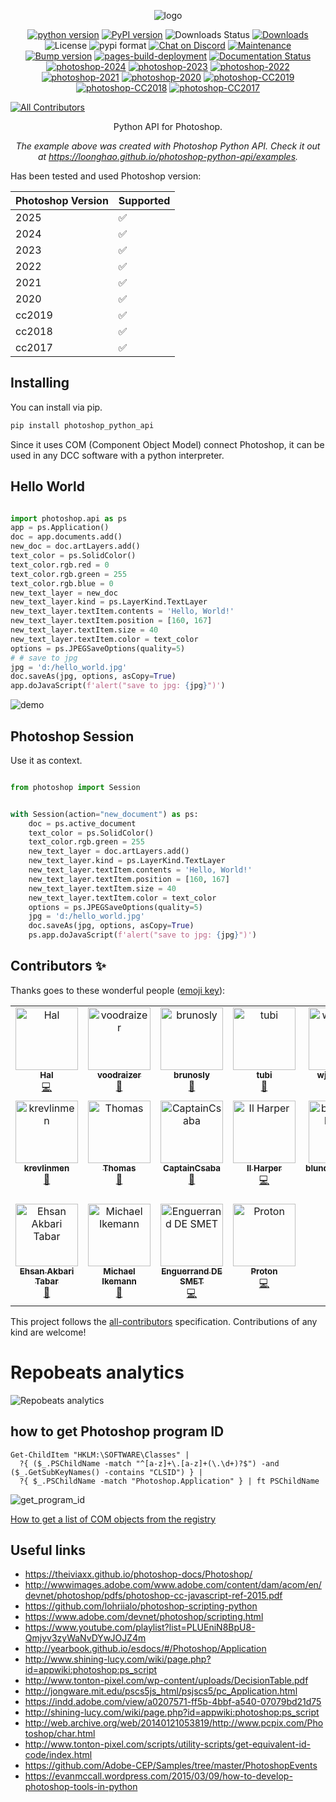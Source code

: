 <p align="center">
<img src="https://i.imgur.com/cjp1RH6.png" alt="logo">
</p>

<p align="center">
<a href="https://img.shields.io/pypi/pyversions/photoshop-python-api">
<img src="https://img.shields.io/pypi/pyversions/photoshop-python-api" alt="python version"></a>
<a href="https://badge.fury.io/py/photoshop-python-api">
<img src="https://img.shields.io/pypi/v/photoshop-python-api?color=green" alt="PyPI version"></a>
<img src="https://img.shields.io/pypi/dw/photoshop-python-api" alt="Downloads Status">
<a href="https://pepy.tech/badge/photoshop-python-api">
<img src="https://pepy.tech/badge/photoshop-python-api" alt="Downloads"></a>
<img src="https://img.shields.io/pypi/l/photoshop-python-api" alt="License">
<img src="https://img.shields.io/pypi/format/photoshop-python-api" alt="pypi format">
<a href="https://discord.gg/AnxSa6n">
<img src="https://img.shields.io/discord/724615671400628314" alt="Chat on Discord"></a>
<a href="https://github.com/loonghao/photoshop-python-api/graphs/commit-activity">
<img src="https://img.shields.io/badge/Maintained%3F-yes-green.svg" alt="Maintenance"></a>
<a href="https://github.com/loonghao/photoshop-python-api/actions/workflows/bumpversion.yml">
<img src="https://github.com/loonghao/photoshop-python-api/actions/workflows/bumpversion.yml/badge.svg" alt="Bump version"></a>
<a href="https://github.com/loonghao/photoshop-python-api/actions/workflows/pages/pages-build-deployment">
<img src="https://github.com/loonghao/photoshop-python-api/actions/workflows/pages/pages-build-deployment/badge.svg" alt="pages-build-deployment"></a>
<a href="https://github.com/loonghao/photoshop-python-api/actions/workflows/publish_docs.yml">
<img src="https://github.com/loonghao/photoshop-python-api/actions/workflows/publish_docs.yml/badge.svg" alt="Documentation Status"></a>
<a href="https://img.shields.io/badge/photoshop-2024-green">
<img src="https://img.shields.io/badge/photoshop-2024-green" alt="photoshop-2024"></a>
<a href="https://img.shields.io/badge/photoshop-2023-green">
<img src="https://img.shields.io/badge/photoshop-2023-green" alt="photoshop-2023"></a>
<a href="https://img.shields.io/badge/photoshop-2022-green">
<img src="https://img.shields.io/badge/photoshop-2022-green" alt="photoshop-2022"></a>
<a href="https://img.shields.io/badge/photoshop-2021-green">
<img src="https://img.shields.io/badge/photoshop-2021-green" alt="photoshop-2021"></a>
<a href="https://img.shields.io/badge/photoshop-2020-green">
<img src="https://img.shields.io/badge/photoshop-2020-green" alt="photoshop-2020"></a>
<a href="https://img.shields.io/badge/photoshop-CC2019-green">
<img src="https://img.shields.io/badge/photoshop-CC2019-green" alt="photoshop-CC2019"></a>
<a href="https://img.shields.io/badge/photoshop-CC2018-green">
<img src="https://img.shields.io/badge/photoshop-CC2018-green" alt="photoshop-CC2018"></a>
<a href="https://img.shields.io/badge/photoshop-CC2017-green">
<img src="https://img.shields.io/badge/photoshop-CC2017-green" alt="photoshop-CC2017"></a>

<!-- ALL-CONTRIBUTORS-BADGE:START - Do not remove or modify this section -->
[![All Contributors](https://img.shields.io/badge/all_contributors-18-orange.svg?style=flat-square)](#contributors-)
<!-- ALL-CONTRIBUTORS-BADGE:END -->
</p>

<p align="center">Python API for Photoshop.</p>

<p align="center"><em>The example above was created with Photoshop Python API. Check it out at <a href="https://loonghao.github.io/photoshop-python-api/examples">https://loonghao.github.io/photoshop-python-api/examples</a>.</em></p>

Has been tested and used Photoshop version:

| Photoshop Version | Supported          |
|-------------------| ------------------ |
| 2025              |       ✅           |
| 2024              |       ✅           |
| 2023              |       ✅           |
| 2022              |       ✅           |
| 2021              |       ✅           |
| 2020              |       ✅           |
| cc2019            |       ✅           |
| cc2018            |       ✅           |
| cc2017            |       ✅           |


Installing
----------
You can install via pip.

```cmd
pip install photoshop_python_api
```


Since it uses COM (Component Object Model) connect Photoshop, it can be used
in any DCC software with a python interpreter.


Hello World
-----------

```python

import photoshop.api as ps
app = ps.Application()
doc = app.documents.add()
new_doc = doc.artLayers.add()
text_color = ps.SolidColor()
text_color.rgb.red = 0
text_color.rgb.green = 255
text_color.rgb.blue = 0
new_text_layer = new_doc
new_text_layer.kind = ps.LayerKind.TextLayer
new_text_layer.textItem.contents = 'Hello, World!'
new_text_layer.textItem.position = [160, 167]
new_text_layer.textItem.size = 40
new_text_layer.textItem.color = text_color
options = ps.JPEGSaveOptions(quality=5)
# # save to jpg
jpg = 'd:/hello_world.jpg'
doc.saveAs(jpg, options, asCopy=True)
app.doJavaScript(f'alert("save to jpg: {jpg}")')

```
![demo](https://i.imgur.com/25TrzbV.gif)


Photoshop Session
-----------------
Use it as context.

```python

from photoshop import Session


with Session(action="new_document") as ps:
    doc = ps.active_document
    text_color = ps.SolidColor()
    text_color.rgb.green = 255
    new_text_layer = doc.artLayers.add()
    new_text_layer.kind = ps.LayerKind.TextLayer
    new_text_layer.textItem.contents = 'Hello, World!'
    new_text_layer.textItem.position = [160, 167]
    new_text_layer.textItem.size = 40
    new_text_layer.textItem.color = text_color
    options = ps.JPEGSaveOptions(quality=5)
    jpg = 'd:/hello_world.jpg'
    doc.saveAs(jpg, options, asCopy=True)
    ps.app.doJavaScript(f'alert("save to jpg: {jpg}")')


```

## Contributors ✨

Thanks goes to these wonderful people ([emoji key](https://allcontributors.org/docs/en/emoji-key)):

<!-- ALL-CONTRIBUTORS-LIST:START - Do not remove or modify this section -->
<!-- prettier-ignore-start -->
<!-- markdownlint-disable -->
<table>
  <tbody>
    <tr>
      <td align="center" valign="top" width="14.28%"><a href="https://github.com/loonghao"><img src="https://avatars1.githubusercontent.com/u/13111745?v=4?s=100" width="100px;" alt="Hal"/><br /><sub><b>Hal</b></sub></a><br /><a href="https://github.com/loonghao/photoshop-python-api/commits?author=loonghao" title="Code">💻</a></td>
      <td align="center" valign="top" width="14.28%"><a href="https://github.com/voodraizer"><img src="https://avatars0.githubusercontent.com/u/1332729?v=4?s=100" width="100px;" alt="voodraizer"/><br /><sub><b>voodraizer</b></sub></a><br /><a href="https://github.com/loonghao/photoshop-python-api/issues?q=author%3Avoodraizer" title="Bug reports">🐛</a></td>
      <td align="center" valign="top" width="14.28%"><a href="https://github.com/brunosly"><img src="https://avatars2.githubusercontent.com/u/4326547?v=4?s=100" width="100px;" alt="brunosly"/><br /><sub><b>brunosly</b></sub></a><br /><a href="https://github.com/loonghao/photoshop-python-api/issues?q=author%3Abrunosly" title="Bug reports">🐛</a></td>
      <td align="center" valign="top" width="14.28%"><a href="https://github.com/tubi-carrillo"><img src="https://avatars3.githubusercontent.com/u/33004093?v=4?s=100" width="100px;" alt="tubi"/><br /><sub><b>tubi</b></sub></a><br /><a href="https://github.com/loonghao/photoshop-python-api/issues?q=author%3Atubi-carrillo" title="Bug reports">🐛</a></td>
      <td align="center" valign="top" width="14.28%"><a href="https://github.com/wjxiehaixin"><img src="https://avatars0.githubusercontent.com/u/48039822?v=4?s=100" width="100px;" alt="wjxiehaixin"/><br /><sub><b>wjxiehaixin</b></sub></a><br /><a href="https://github.com/loonghao/photoshop-python-api/issues?q=author%3Awjxiehaixin" title="Bug reports">🐛</a></td>
      <td align="center" valign="top" width="14.28%"><a href="http://it.econline.net"><img src="https://avatars0.githubusercontent.com/u/993544?v=4?s=100" width="100px;" alt="罗马钟"/><br /><sub><b>罗马钟</b></sub></a><br /><a href="https://github.com/loonghao/photoshop-python-api/issues?q=author%3Aenzozhong" title="Bug reports">🐛</a></td>
      <td align="center" valign="top" width="14.28%"><a href="https://github.com/ClementHector"><img src="https://avatars.githubusercontent.com/u/7068597?v=4?s=100" width="100px;" alt="clement"/><br /><sub><b>clement</b></sub></a><br /><a href="https://github.com/loonghao/photoshop-python-api/issues?q=author%3AClementHector" title="Bug reports">🐛</a></td>
    </tr>
    <tr>
      <td align="center" valign="top" width="14.28%"><a href="https://github.com/krevlinmen"><img src="https://avatars.githubusercontent.com/u/56278440?v=4?s=100" width="100px;" alt="krevlinmen"/><br /><sub><b>krevlinmen</b></sub></a><br /><a href="https://github.com/loonghao/photoshop-python-api/issues?q=author%3Akrevlinmen" title="Bug reports">🐛</a></td>
      <td align="center" valign="top" width="14.28%"><a href="https://github.com/SThomasN"><img src="https://avatars.githubusercontent.com/u/63218023?v=4?s=100" width="100px;" alt="Thomas"/><br /><sub><b>Thomas</b></sub></a><br /><a href="https://github.com/loonghao/photoshop-python-api/issues?q=author%3ASThomasN" title="Bug reports">🐛</a></td>
      <td align="center" valign="top" width="14.28%"><a href="https://github.com/CaptainCsaba"><img src="https://avatars.githubusercontent.com/u/59013751?v=4?s=100" width="100px;" alt="CaptainCsaba"/><br /><sub><b>CaptainCsaba</b></sub></a><br /><a href="https://github.com/loonghao/photoshop-python-api/issues?q=author%3ACaptainCsaba" title="Bug reports">🐛</a></td>
      <td align="center" valign="top" width="14.28%"><a href="https://ilharper.vbox.moe"><img src="https://avatars.githubusercontent.com/u/20179549?v=4?s=100" width="100px;" alt="Il Harper"/><br /><sub><b>Il Harper</b></sub></a><br /><a href="https://github.com/loonghao/photoshop-python-api/commits?author=Afanyiyu" title="Code">💻</a></td>
      <td align="center" valign="top" width="14.28%"><a href="https://github.com/blunderedbishop"><img src="https://avatars.githubusercontent.com/u/56189376?v=4?s=100" width="100px;" alt="blunderedbishop"/><br /><sub><b>blunderedbishop</b></sub></a><br /><a href="https://github.com/loonghao/photoshop-python-api/issues?q=author%3Ablunderedbishop" title="Bug reports">🐛</a></td>
      <td align="center" valign="top" width="14.28%"><a href="https://github.com/MrTeferi"><img src="https://avatars.githubusercontent.com/u/92750180?v=4?s=100" width="100px;" alt="MrTeferi"/><br /><sub><b>MrTeferi</b></sub></a><br /><a href="https://github.com/loonghao/photoshop-python-api/commits?author=MrTeferi" title="Code">💻</a></td>
      <td align="center" valign="top" width="14.28%"><a href="https://github.com/damienchambe"><img src="https://avatars.githubusercontent.com/u/42462209?v=4?s=100" width="100px;" alt="Damien Chambe"/><br /><sub><b>Damien Chambe</b></sub></a><br /><a href="https://github.com/loonghao/photoshop-python-api/commits?author=damienchambe" title="Code">💻</a></td>
    </tr>
    <tr>
      <td align="center" valign="top" width="14.28%"><a href="https://github.com/be42day"><img src="https://avatars.githubusercontent.com/u/20614168?v=4?s=100" width="100px;" alt="Ehsan Akbari Tabar"/><br /><sub><b>Ehsan Akbari Tabar</b></sub></a><br /><a href="https://github.com/loonghao/photoshop-python-api/issues?q=author%3Abe42day" title="Bug reports">🐛</a></td>
      <td align="center" valign="top" width="14.28%"><a href="http://www.linkedin.com/in/michael-ikemann"><img src="https://avatars.githubusercontent.com/u/33489959?v=4?s=100" width="100px;" alt="Michael Ikemann"/><br /><sub><b>Michael Ikemann</b></sub></a><br /><a href="https://github.com/loonghao/photoshop-python-api/issues?q=author%3AAlyxion" title="Bug reports">🐛</a></td>
      <td align="center" valign="top" width="14.28%"><a href="https://github.com/dsmtE"><img src="https://avatars.githubusercontent.com/u/37016704?v=4?s=100" width="100px;" alt="Enguerrand DE SMET"/><br /><sub><b>Enguerrand DE SMET</b></sub></a><br /><a href="https://github.com/loonghao/photoshop-python-api/commits?author=dsmtE" title="Code">💻</a></td>
      <td align="center" valign="top" width="14.28%"><a href="http://www.thbattle.net"><img src="https://avatars.githubusercontent.com/u/857880?v=4?s=100" width="100px;" alt="Proton"/><br /><sub><b>Proton</b></sub></a><br /><a href="https://github.com/loonghao/photoshop-python-api/commits?author=feisuzhu" title="Code">💻</a></td>
    </tr>
  </tbody>
</table>

<!-- markdownlint-restore -->
<!-- prettier-ignore-end -->

<!-- ALL-CONTRIBUTORS-LIST:END -->

This project follows the [all-contributors](https://allcontributors.org) specification.
Contributions of any kind are welcome!

# Repobeats analytics
![Repobeats analytics](https://repobeats.axiom.co/api/embed/0f4ab02065b94983fc95677c6587a61ce5fa8397.svg "Repobeats analytics image")


how to get Photoshop program ID
-------------------------------
```PS>
Get-ChildItem "HKLM:\SOFTWARE\Classes" |
  ?{ ($_.PSChildName -match "^[a-z]+\.[a-z]+(\.\d+)?$") -and ($_.GetSubKeyNames() -contains "CLSID") } |
  ?{ $_.PSChildName -match "Photoshop.Application" } | ft PSChildName
```
![get_program_id](https://i.imgur.com/UwPN7qq.png)

[How to get a list of COM objects from the registry](https://rakhesh.com/powershell/how-to-get-a-list-of-com-objects-from-the-registry/)

Useful links
------------
- https://theiviaxx.github.io/photoshop-docs/Photoshop/
- http://wwwimages.adobe.com/www.adobe.com/content/dam/acom/en/devnet/photoshop/pdfs/photoshop-cc-javascript-ref-2015.pdf
- https://github.com/lohriialo/photoshop-scripting-python
- https://www.adobe.com/devnet/photoshop/scripting.html
- https://www.youtube.com/playlist?list=PLUEniN8BpU8-Qmjyv3zyWaNvDYwJOJZ4m
- http://yearbook.github.io/esdocs/#/Photoshop/Application
- http://www.shining-lucy.com/wiki/page.php?id=appwiki:photoshop:ps_script
- http://www.tonton-pixel.com/wp-content/uploads/DecisionTable.pdf
- http://jongware.mit.edu/pscs5js_html/psjscs5/pc_Application.html
- https://indd.adobe.com/view/a0207571-ff5b-4bbf-a540-07079bd21d75
- http://shining-lucy.com/wiki/page.php?id=appwiki:photoshop:ps_script
- http://web.archive.org/web/20140121053819/http://www.pcpix.com/Photoshop/char.html
- http://www.tonton-pixel.com/scripts/utility-scripts/get-equivalent-id-code/index.html
- https://github.com/Adobe-CEP/Samples/tree/master/PhotoshopEvents
- https://evanmccall.wordpress.com/2015/03/09/how-to-develop-photoshop-tools-in-python
